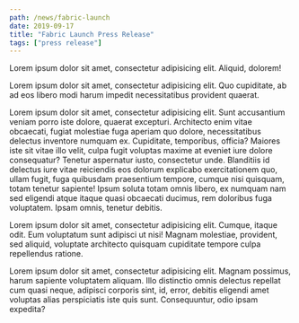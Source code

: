 ```yaml
---
path: /news/fabric-launch
date: 2019-09-17
title: "Fabric Launch Press Release"
tags: ["press release"]
---
```


Lorem ipsum dolor sit amet, consectetur adipisicing elit. Aliquid, dolorem!

Lorem ipsum dolor sit amet, consectetur adipisicing elit. Quo cupiditate, ab ad eos libero modi harum impedit necessitatibus provident quaerat.

Lorem ipsum dolor sit amet, consectetur adipisicing elit. Sunt accusantium veniam porro iste dolore, quaerat excepturi. Architecto enim vitae obcaecati, fugiat molestiae fuga aperiam quo dolore, necessitatibus delectus inventore numquam ex. Cupiditate, temporibus, officia? Maiores iste sit vitae illo velit, culpa fugit voluptas maxime at eveniet iure dolore consequatur? Tenetur aspernatur iusto, consectetur unde. Blanditiis id delectus iure vitae reiciendis eos dolorum explicabo exercitationem quo, ullam fugit, fuga quibusdam praesentium tempore, cumque nisi quisquam, totam tenetur sapiente! Ipsum soluta totam omnis libero, ex numquam nam sed eligendi atque itaque quasi obcaecati ducimus, rem doloribus fuga voluptatem. Ipsam omnis, tenetur debitis.

Lorem ipsum dolor sit amet, consectetur adipisicing elit. Cumque, itaque odit. Eum voluptatum sunt adipisci ut nisi! Magnam molestiae, provident, sed aliquid, voluptate architecto quisquam cupiditate tempore culpa repellendus ratione.

Lorem ipsum dolor sit amet, consectetur adipisicing elit. Magnam possimus, harum sapiente voluptatem aliquam. Illo distinctio omnis delectus repellat cum quasi neque, adipisci corporis sint, id, error, debitis eligendi amet voluptas alias perspiciatis iste quis sunt. Consequuntur, odio ipsam expedita?